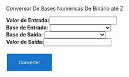 <script language="JavaScript">
function contidoNasBases(Dados, Bases){
  var i, j;
  if (Dados == "") return false;
  for (i=0; i<Dados.length; i++){
    for (j=0; j<Bases.length; j++){
      if (Dados.substr(i,1) == Bases.substr(j,1)) break;
    }
    if (j >= Bases.length) return false;
  }
  return true;
}

function BaseParaDecimal(Base, Dado){
  var Dig, IExp=0, Saida=0, i, j;
  var Digs = "0123456789ABCDEFGHIJKLMNOPQRSTUVWXYZ";
  for(i=Dado.length-1; i>=0; i--){
    Dig = -1;
    for(j=0; j<Digs.length; j++){
      if(Dado.charAt(i) == Digs.charAt(j)){
        Dig = j;
        break;
      }
    }
    if(Dig >= 0){
      Saida += Dig * Math.pow(Base, IExp);
      IExp++;
    }
  }
  return Saida;
}

function DecimalParaBase(Base, Dado){
  var Valor=Dado, Numero=0, Div, IDiv, Saida="", i;
  var Digs = "0123456789ABCDEFGHIJKLMNOPQRSTUVWXYZ"
  while(Valor >= 1){
    Valor = Valor / Base;
    Numero++;
  }
  Valor = Dado;
  if(Numero == 0) Numero = 1;
  for(i=Numero-1; i>=0; i--){
    Div = Math.pow(Base, i);
    IDiv = Math.floor(Valor / Div);
    Saida += Digs.charAt(IDiv);
    Valor -= Div * IDiv;
  }
  return Saida;
}

function SelConverter(){
  var f = document.form;
  var BaseEntrada = f.BaseEntrada[f.BaseEntrada.selectedIndex].value;
  var BaseSaida = f.BaseSaida[f.BaseSaida.selectedIndex].value
  var Bases = " 0123456789ABCDEFGHIJKLMNOPQRSTUVWXYZ";
  var Valor = f.ValIn.value;
  var DomBase;
  if (BaseEntrada == ""){
    alert("É necessário informar a Base de Entrada.");
    f.BaseEntrada.focus();
    return;
  }
  if (Valor == ""){
    alert("É necessário informar o Valor de Entrada.");
    f.ValIn.focus();
    return;
  }
  DomBase = Bases.substr(0, parseInt(BaseEntrada) + 1);
  if (!contidoNasBases(Valor, DomBase)){
    alert("O Valor de Entrada deve conter somente caracteres do Domínio das bases '" + DomBase + "'.");
    f.ValIn.focus();
    return;
  }
  if (BaseSaida == ""){
    alert("É necessário informar a Base de Saí­da.");
    f.BaseSaida.focus();
    return;
  }
  if (parseInt(BaseEntrada) != 10){
    Valor = BaseParaDecimal(BaseEntrada, Valor);
  }
  if (parseInt(BaseSaida) != 10){
    Valor = DecimalParaBase(BaseSaida, Valor);
  }
  f.ValOut.value = Valor;
}
</script>

  Conversor De Bases Numéricas De Binário até Z
  
<form name="form">
  <b>Valor de Entrada:</b><input type="text" name="ValIn"><br>   
  <b>Base de Entrada:</b>
    <select name="BaseEntrada">
      <option value=""></option>
      <option value='2'>2 (0 ~ 1) - binário</option>
      <option value='3'>3 (0 ~ 2)</option>
      <option value='4'>4 (0 ~ 3)</option>
      <option value='5'>5 (0 ~ 4)</option>
      <option value='6'>6 (0 ~ 5)</option>
      <option value='7'>7 (0 ~ 6)</option>
      <option value='8'>8 (0 ~ 7) - octal</option>
      <option value='9'>9 (0 ~ 8)</option>
      <option value='10'>10 (0 ~ 9) - decimal</option>
      <option value='11'>11 (0 ~ A)</option>
      <option value='12'>12 (0 ~ B)</option>
      <option value='13'>13 (0 ~ C)</option>
      <option value='14'>14 (0 ~ D)</option>
      <option value='15'>15 (0 ~ E)</option>
      <option value='16'>16 (0 ~ F) - hexadecimal</option>
      <option value='17'>17 (0 ~ G)</option>
      <option value='18'>18 (0 ~ H)</option>
      <option value='19'>19 (0 ~ I)</option>
      <option value='20'>20 (0 ~ J)</option>
      <option value='21'>21 (0 ~ K)</option>
      <option value='22'>22 (0 ~ L)</option>
      <option value='23'>23 (0 ~ M)</option>
      <option value='24'>24 (0 ~ N)</option>
      <option value='25'>25 (0 ~ O)</option>
      <option value='26'>26 (0 ~ P)</option>
      <option value='27'>27 (0 ~ Q)</option>
      <option value='28'>28 (0 ~ R)</option>
      <option value='29'>29 (0 ~ S)</option>
      <option value='30'>30 (0 ~ T)</option>
      <option value='31'>31 (0 ~ U)</option>
      <option value='32'>32 (0 ~ V)</option>
      <option value='33'>33 (0 ~ W)</option>
      <option value='34'>34 (0 ~ X)</option>
      <option value='35'>35 (0 ~ Y)</option>
      <option value='36'>36 (0 ~ Z)</option>
    </select><br>
  <b>Base de Saída:</b>
    <select name="BaseSaida">
      <option value=""></option>
      <option value='2'>2 (0 ~ 1) - binário</option>
      <option value='3'>3 (0 ~ 2)</option>
      <option value='4'>4 (0 ~ 3)</option>
      <option value='5'>5 (0 ~ 4)</option>
      <option value='6'>6 (0 ~ 5)</option>
      <option value='7'>7 (0 ~ 6)</option>
      <option value='8'>8 (0 ~ 7) - octal</option>
      <option value='9'>9 (0 ~ 8)</option>
      <option value='10'>10 (0 ~ 9) - decimal</option>
      <option value='11'>11 (0 ~ A)</option>
      <option value='12'>12 (0 ~ B)</option>
      <option value='13'>13 (0 ~ C)</option>
      <option value='14'>14 (0 ~ D)</option>
      <option value='15'>15 (0 ~ E)</option>
      <option value='16'>16 (0 ~ F) - hexadecimal</option>
      <option value='17'>17 (0 ~ G)</option>
      <option value='18'>18 (0 ~ H)</option>
      <option value='19'>19 (0 ~ I)</option>
      <option value='20'>20 (0 ~ J)</option>
      <option value='21'>21 (0 ~ K)</option>
      <option value='22'>22 (0 ~ L)</option>
      <option value='23'>23 (0 ~ M)</option>
      <option value='24'>24 (0 ~ N)</option>
      <option value='25'>25 (0 ~ O)</option>
      <option value='26'>26 (0 ~ P)</option>
      <option value='27'>27 (0 ~ Q)</option>
      <option value='28'>28 (0 ~ R)</option>
      <option value='29'>29 (0 ~ S)</option>
      <option value='30'>30 (0 ~ T)</option>
      <option value='31'>31 (0 ~ U)</option>
      <option value='32'>32 (0 ~ V)</option>
      <option value='33'>33 (0 ~ W)</option>
      <option value='34'>34 (0 ~ X)</option>
      <option value='35'>35 (0 ~ Y)</option>
      <option value='36'>36 (0 ~ Z)</option>
    </select>  <br>
  <b>Valor de Saída:</b><input type="text" name="ValOut">  <br>
  <br>
  <input type="button" value="Converter" OnClick="SelConverter()">
   <style> 
        input[type=button]{
          background-color: #1874CD;
          border: none;
          color: white;
          padding: 16px 32px;
          text-decoration: none;
          margin: 4px 2px;
          cursor: pointer;
        }
        </style>
  
</form>
